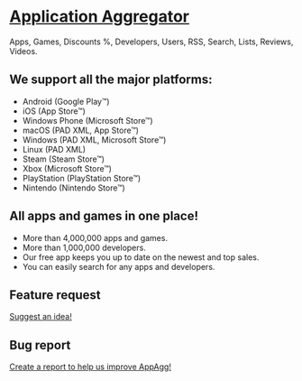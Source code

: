 # <a href="https://appagg.com">Application Aggregator</a>
Apps, Games, Discounts %, Developers, Users, RSS, Search, Lists, Reviews, Videos. 

## We support all the major platforms:
* Android (Google Play™)
* iOS (App Store™)
* Windows Phone (Microsoft Store™)
* macOS (PAD XML, App Store™)
* Windows (PAD XML, Microsoft Store™)
* Linux (PAD XML)
* Steam (Steam Store™)
* Xbox (Microsoft Store™)
* PlayStation (PlayStation Store™)
* Nintendo (Nintendo Store™)

## All apps and games in one place!
* More than 4,000,000 apps and games. 
* More than 1,000,000 developers.
* Our free app keeps you up to date on the newest and top sales.
* You can easily search for any apps and developers.

## Feature request
<a href="https://appagg.com/feedback/">Suggest an idea!</a>

## Bug report
<a href="https://appagg.com/feedback/">Create a report to help us improve AppAgg!</a>
